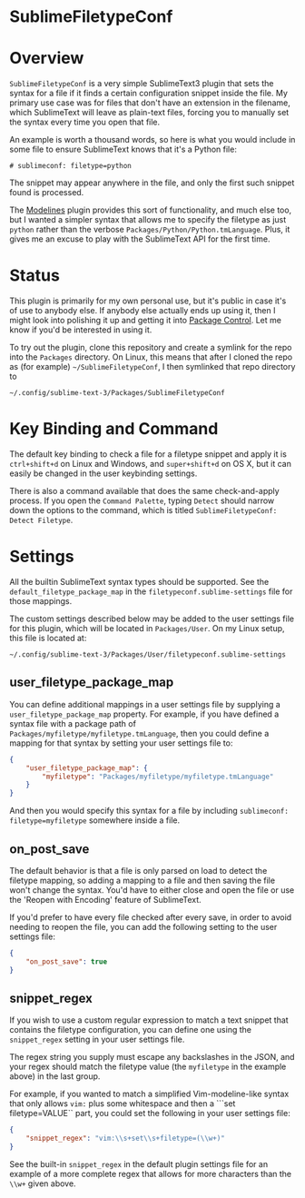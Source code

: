 SublimeFiletypeConf
===================

[//]: # (sublimeconf: filetype=markdown)

Overview
========

```SublimeFiletypeConf``` is a very simple SublimeText3 plugin that sets the
syntax for a file if it finds a certain configuration snippet inside the
file. My primary use case was for files that don't have an extension in the
filename, which SublimeText will leave as plain-text files, forcing you to
manually set the syntax every time you open that file.

An example is worth a thousand words, so here is what you would include in
some file to ensure SublimeText knows that it's a Python file:

```
# sublimeconf: filetype=python
```

The snippet may appear anywhere in the file, and only the first such snippet
found is processed.

The [Modelines](https://github.com/SublimeText/Modelines) plugin provides
this sort of functionality, and much else too, but I wanted a simpler syntax
that allows me to specify the filetype as just ```python``` rather than the
verbose ```Packages/Python/Python.tmLanguage```. Plus, it gives me an excuse to
play with the SublimeText API for the first time.


Status
======

This plugin is primarily for my own personal use, but it's public in case
it's of use to anybody else. If anybody else actually ends up using it,
then I might look into polishing it up and getting it into
[Package Control](https://sublime.wbond.net/). Let me know if you'd be
interested in using it.

To try out the plugin, clone this repository and create a
symlink for the repo into the ```Packages``` directory. On Linux, this means
that after I cloned the repo as (for example) ```~/SublimeFiletypeConf```,
I then symlinked that repo directory to

```
~/.config/sublime-text-3/Packages/SublimeFiletypeConf
```

Key Binding and Command
=======================

The default key binding to check a file for a filetype snippet and apply it is
```ctrl+shift+d``` on Linux and Windows, and `super+shift+d` on OS X, but it
can easily be changed in the user keybinding settings.

There is also a command available that does the same check-and-apply process.
If you open the ```Command Palette```, typing ```Detect``` should narrow
down the options to the command, which is titled
```SublimeFiletypeConf: Detect Filetype```.


Settings
========

All the builtin SublimeText syntax types should be supported. See the
```default_filetype_package_map``` in the
```filetypeconf.sublime-settings``` file for those mappings.

The custom settings described below may be added to the user settings
file for this plugin, which will be located in ```Packages/User```. On
my Linux setup, this file is located at:

```
~/.config/sublime-text-3/Packages/User/filetypeconf.sublime-settings
```

user_filetype_package_map
-------------------------

You can define additional mappings in a user settings file by supplying
a ```user_filetype_package_map``` property. For example, if you have
defined a syntax file with a package path of
```Packages/myfiletype/myfiletype.tmLanguage```, then you could define a
mapping for that syntax by setting your user settings file to:

``` json
{
    "user_filetype_package_map": {
        "myfiletype": "Packages/myfiletype/myfiletype.tmLanguage"
    }
}
```

And then you would specify this syntax for a file by including
```sublimeconf: filetype=myfiletype``` somewhere inside a file.


on_post_save
------------

The default behavior is that a file is only parsed on load
to detect the filetype mapping, so adding a mapping to a file and then saving
the file won't change the syntax. You'd have to either close and open the file
or use the 'Reopen with Encoding' feature of SublimeText.

If you'd prefer to have every file checked after every save, in order to avoid
needing to reopen the file, you can add the following setting to the user
settings file:

``` json
{
    "on_post_save": true
}
```

snippet_regex
-------------

If you wish to use a custom regular expression to match a text snippet that
contains the filetype configuration, you can define one using the
```snippet_regex``` setting in your user settings file.

The regex string you supply must escape any backslashes in the JSON, and
your regex should match the filetype value (the ```myfiletype``` in the
example above) in the last group.

For example, if you wanted to match a simplified Vim-modeline-like syntax
that only allows ```vim:``` plus some whitespace and then a
```set filetype=VALUE`` part, you could set the following in your user
settings file:

``` json
{
    "snippet_regex": "vim:\\s+set\\s+filetype=(\\w+)"
}
```

See the built-in ```snippet_regex``` in the default plugin settings file
for an example of a more complete regex that allows for more characters
than the ```\\w+``` given above.
